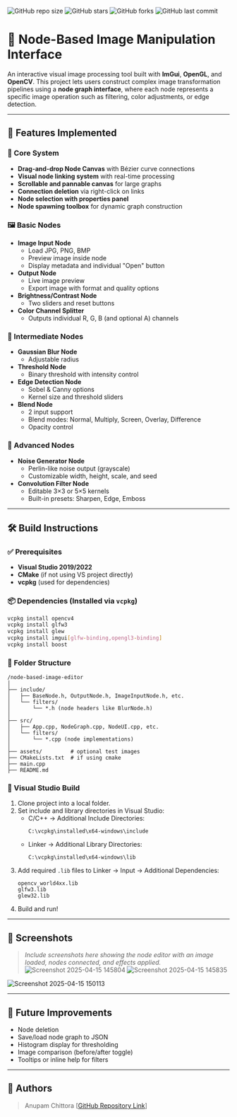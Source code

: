 ![GitHub repo size](https://img.shields.io/github/repo-size/anupamchittora/node-based-image-processor)
![GitHub stars](https://img.shields.io/github/stars/anupamchittora/node-based-image-processor?style=social)
![GitHub forks](https://img.shields.io/github/forks/anupamchittora/node-based-image-processor?style=social)
![GitHub last commit](https://img.shields.io/github/last-commit/anupamchittora/node-based-image-processor)

# 🎨 Node-Based Image Manipulation Interface

An interactive visual image processing tool built with **ImGui**, **OpenGL**, and **OpenCV**. This project lets users construct complex image transformation pipelines using a **node graph interface**, where each node represents a specific image operation such as filtering, color adjustments, or edge detection.

---

## 🚀 Features Implemented

### 🔧 Core System
- **Drag-and-drop Node Canvas** with Bézier curve connections
- **Visual node linking system** with real-time processing
- **Scrollable and pannable canvas** for large graphs
- **Connection deletion** via right-click on links
- **Node selection with properties panel**
- **Node spawning toolbox** for dynamic graph construction

### 🖼️ Basic Nodes
- **Image Input Node**
  - Load JPG, PNG, BMP
  - Preview image inside node
  - Display metadata and individual "Open" button
- **Output Node**
  - Live image preview
  - Export image with format and quality options
- **Brightness/Contrast Node**
  - Two sliders and reset buttons
- **Color Channel Splitter**
  - Outputs individual R, G, B (and optional A) channels

### 🧪 Intermediate Nodes
- **Gaussian Blur Node**
  - Adjustable radius
- **Threshold Node**
  - Binary threshold with intensity control
- **Edge Detection Node**
  - Sobel & Canny options
  - Kernel size and threshold sliders
- **Blend Node**
  - 2 input support
  - Blend modes: Normal, Multiply, Screen, Overlay, Difference
  - Opacity control

### 🌱 Advanced Nodes
- **Noise Generator Node**
  - Perlin-like noise output (grayscale)
  - Customizable width, height, scale, and seed
- **Convolution Filter Node**
  - Editable 3×3 or 5×5 kernels
  - Built-in presets: Sharpen, Edge, Emboss

---

## 🛠️ Build Instructions

### ✅ Prerequisites
- **Visual Studio 2019/2022**
- **CMake** (if not using VS project directly)
- **vcpkg** (used for dependencies)

### 📦 Dependencies (Installed via `vcpkg`)
```bash
vcpkg install opencv4
vcpkg install glfw3
vcpkg install glew
vcpkg install imgui[glfw-binding,opengl3-binding]
vcpkg install boost
```

### 📁 Folder Structure
```
/node-based-image-editor
│
├── include/
│   ├── BaseNode.h, OutputNode.h, ImageInputNode.h, etc.
│   └── filters/
│       └── *.h (node headers like BlurNode.h)
│
├── src/
│   ├── App.cpp, NodeGraph.cpp, NodeUI.cpp, etc.
│   └── filters/
│       └── *.cpp (node implementations)
│
├── assets/         # optional test images
├── CMakeLists.txt  # if using cmake
├── main.cpp
├── README.md
```

### 🧰 Visual Studio Build
1. Clone project into a local folder.
2. Set include and library directories in Visual Studio:
   - C/C++ → Additional Include Directories:
     ```
     C:\vcpkg\installed\x64-windows\include
     ```
   - Linker → Additional Library Directories:
     ```
     C:\vcpkg\installed\x64-windows\lib
     ```
3. Add required `.lib` files to Linker → Input → Additional Dependencies:
   ```
   opencv_world4xx.lib
   glfw3.lib
   glew32.lib
   ```
4. Build and run!

---

## 📸 Screenshots

> _Include screenshots here showing the node editor with an image loaded, nodes connected, and effects applied._
> ![Screenshot 2025-04-15 145804](https://github.com/user-attachments/assets/bef9f5c7-11b1-4b69-be9b-40dbfb291aa9)
![Screenshot 2025-04-15 145835](https://github.com/user-attachments/assets/d203211a-a35a-4b12-8130-de63be459c50)

![Screenshot 2025-04-15 150113](https://github.com/user-attachments/assets/9876e912-bc2d-4653-bade-20d0a5671e6d)

---

## 🧩 Future Improvements
- Node deletion
- Save/load node graph to JSON
- Histogram display for thresholding
- Image comparison (before/after toggle)
- Tooltips or inline help for filters

---

## 👤 Authors

> Anupam Chittora
> [[GitHub Repository Link](https://github.com/anupamchittora/node-based-image-processor)]
